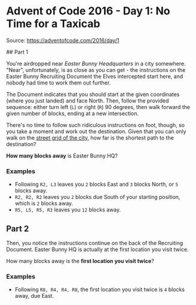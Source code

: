 # Advent of Code 2016 - Day 1: No Time for a Taxicab

Source: https://adventofcode.com/2016/day/1

## Part 1

You're airdropped near *Easter Bunny Headquarters* in a city somewhere. "Near", unfortunately, is as close as you can get - the instructions on the Easter Bunny Recruiting Document the Elves intercepted start here, and nobody had time to work them out further.

The Document indicates that you should start at the given coordinates (where you just landed) and face North. Then, follow the provided sequence: either turn left (`L`) or right (`R`) 90 degrees, then walk forward the given number of blocks, ending at a new intersection.

There's no time to follow such ridiculous instructions on foot, though, so you take a moment and work out the destination. Given that you can only walk on the [street grid of the city](https://en.wikipedia.org/wiki/Taxicab_geometry), how far is the shortest path to the destination?

**How many blocks away** is Easter Bunny HQ?

### Examples

- Following `R2, L3` leaves you `2` blocks East and `3` blocks North, or `5` blocks away.
- `R2, R2, R2` leaves you `2` blocks due South of your starting position, which is `2` blocks away.
- `R5, L5, R5, R3` leaves you `12` blocks away.

## Part 2

Then, you notice the instructions continue on the back of the Recruiting Document. Easter Bunny HQ is actually at the first location you visit twice.

How many blocks away is the **first location you visit twice**?

### Examples

- Following `R8, R4, R4, R8`, the first location you visit twice is `4` blocks away, due East.

